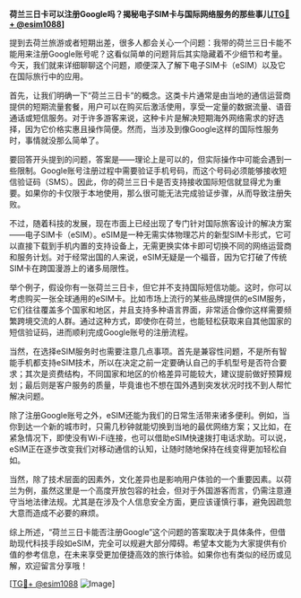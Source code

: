 **荷兰三日卡可以注册Google吗？揭秘电子SIM卡与国际网络服务的那些事儿[[TG💪+ @esim1088](https://t.me/s/esim1088)]**

提到去荷兰旅游或者短期出差，很多人都会关心一个问题：我带的荷兰三日卡能不能用来注册Google账号呢？这看似简单的问题背后其实隐藏着不少细节和考量。今天，我们就来详细聊聊这个问题，顺便深入了解下电子SIM卡（eSIM）以及它在国际旅行中的应用。

首先，让我们明确一下“荷兰三日卡”的概念。这类卡片通常是由当地的通信运营商提供的短期流量套餐，用户可以在购买后激活使用，享受一定量的数据流量、语音通话或短信服务。对于许多游客来说，这种卡片是解决短期海外网络需求的好选择，因为它价格实惠且操作简便。然而，当涉及到像Google这样的国际性服务时，事情就没那么简单了。

要回答开头提到的问题，答案是——理论上是可以的，但实际操作中可能会遇到一些限制。Google账号注册过程中需要验证手机号码，而这个号码必须能够接收短信验证码（SMS）。因此，你的荷兰三日卡是否支持接收国际短信就显得尤为重要。如果你的卡仅限于本地使用，那么很可能无法完成验证步骤，从而导致注册失败。

不过，随着科技的发展，现在市面上已经出现了专门针对国际旅客设计的解决方案——电子SIM卡（eSIM）。eSIM是一种无需实体物理芯片的新型SIM卡形式，它可以直接下载到手机内置的支持设备上，无需更换实体卡即可切换不同的网络运营商和服务计划。对于经常出国的人来说，eSIM无疑是一个福音，因为它打破了传统SIM卡在跨国漫游上的诸多局限性。

举个例子，假设你有一张荷兰三日卡，但它并不支持国际短信功能。这时，你可以考虑购买一张全球通用的eSIM卡。比如市场上流行的某些品牌提供的eSIM服务，它们往往覆盖多个国家和地区，并且支持多种语言界面，非常适合像你这样需要频繁跨境交流的人群。通过这种方式，即使你在荷兰，也能轻松获取来自其他国家的短信验证码，进而顺利完成Google账号的注册流程。

当然，在选择eSIM服务时也需要注意几点事项。首先是兼容性问题，不是所有智能手机都支持eSIM技术，所以在决定之前一定要确认自己的手机型号是否符合要求；其次是资费结构，不同国家和地区的价格差异可能较大，建议提前做好预算规划；最后则是客户服务的质量，毕竟谁也不想在国外遇到突发状况时找不到人帮忙解决问题。

除了注册Google账号之外，eSIM还能为我们的日常生活带来诸多便利。例如，当你到达一个新的城市时，只需几秒钟就能切换到当地的最优网络方案；又比如，在紧急情况下，即使没有Wi-Fi连接，也可以借助eSIM快速拨打电话求助。可以说，eSIM正在逐步改变我们对移动通信的认知，让随时随地保持在线变得更加轻松自如。

当然，除了技术层面的因素外，文化差异也是影响用户体验的一个重要因素。以荷兰为例，虽然这里是一个高度开放包容的社会，但对于外国游客而言，仍需注意遵守当地法律法规。尤其是在涉及个人信息安全方面，更应该谨慎行事，避免因疏忽大意而造成不必要的麻烦。

综上所述，“荷兰三日卡能否注册Google”这个问题的答案取决于具体条件，但借助现代科技手段如eSIM，完全可以规避大部分障碍。希望本文能为大家提供有价值的参考信息，在未来享受更加便捷高效的旅行体验。如果你也有类似的经历或见解，欢迎留言分享哦！

[[TG💪+ @esim1088](https://t.me/s/esim1088) ![Image](https://i.postimg.cc/4NQfJmqS/Snipaste-2025-05-13-00-14-12.png)]